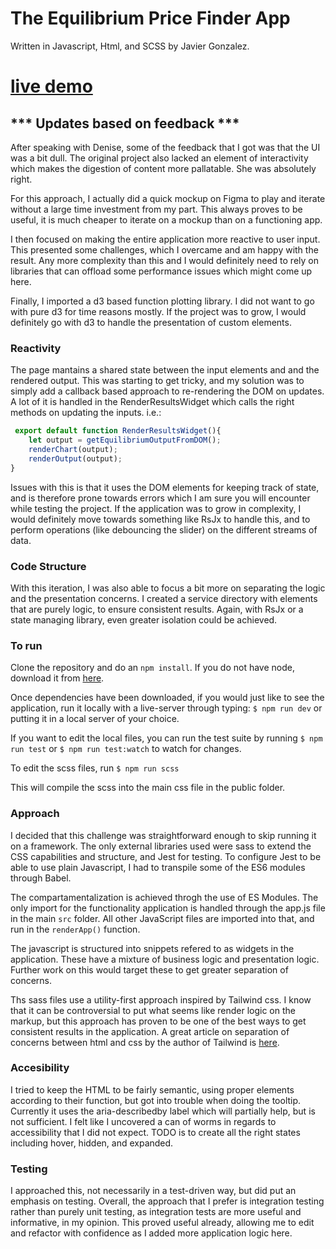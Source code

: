 # The Equilibrium Price Finder App

Written in Javascript, Html, and SCSS by Javier Gonzalez.

# [live demo](https://keypathchallenge.neocities.org/)

## *** Updates based on feedback ***
After speaking with Denise, some of the feedback that I got was that the UI was a bit dull. The original project also lacked an element of interactivity which makes the digestion of content more pallatable. She was absolutely right. 

For this approach, I actually did a quick mockup on Figma to play and iterate without a large time investment from my part. This always proves to be useful, it is much cheaper to iterate on a mockup than on a functioning app.

I then focused on making the entire application more reactive to user input. This presented some challenges, which I overcame and am happy with the result. Any more complexity than this and I would definitely need to rely on libraries that can offload some performance issues which might come up here.

Finally, I imported a d3 based function plotting library. I did not want to go with pure d3 for time reasons mostly. If the project was to grow, I would definitely go with d3 to handle the presentation of custom elements.

### Reactivity
The page mantains a shared state between the input elements and and the rendered output. This was starting to get tricky, and my solution was to simply add a callback based approach to re-rendering the DOM on updates. A lot of it is handled in the RenderResultsWidget which calls the right methods on updating the inputs. 
 i.e.:
```js
 export default function RenderResultsWidget(){
    let output = getEquilibriumOutputFromDOM();
    renderChart(output);
    renderOutput(output);
}
```
Issues with this is that it uses the DOM elements for keeping track of state, and is therefore prone towards errors which I am sure you will encounter while testing the project. If the application was to grow in complexity, I would definitely move towards something like RsJx to handle this, and to perform operations (like debouncing the slider) on the different streams of data.

### Code Structure
With this iteration, I was also able to focus a bit more on separating the logic and the presentation concerns. I created a service directory with elements that are purely logic, to ensure consistent results. Again, with RsJx or a state managing library, even greater isolation could be achieved.

### To run
Clone the repository and do an `npm install`. If you do not have node, download it from [here](https://www.npmjs.com/get-npm).



Once dependencies have been downloaded, if you would just like to see the application, run it locally with a live-server through typing: 
`$ npm run dev`
or putting it in a local server of your choice. 

If you want to edit the local files, you can run the test suite by running 
`$ npm run test` or `$ npm run test:watch` 
to watch for changes. 

To edit the scss files, run 
`$ npm run scss`

This will compile the scss into the main css file in the public folder.

### Approach
I decided that this challenge was straightforward enough to skip running it on a framework. The only external libraries used were sass to extend the CSS capabilities and structure, and Jest for testing. To configure Jest to be able to use plain Javascript, I had to transpile some of the ES6 modules through Babel.

The compartamentalization is achieved throgh the use of ES Modules. The only import for the functionality application is handled through the app.js file in the main `src` folder. All other JavaScript files are imported into that, and run in the `renderApp()` function.

The javascript is structured into snippets refered to as widgets in the application. These have a mixture of business logic and presentation logic. Further work on this would target these to get greater separation of concerns.

Ths sass files use a utility-first approach inspired by Tailwind css. I know that it can be controversial to put what seems like render logic on the markup, but this approach has proven to be one of the best ways to get consistent results in the application. A great article on separation of concerns between html and css by the author of Tailwind is [here](https://adamwathan.me/css-utility-classes-and-separation-of-concerns/).

### Accesibility

I tried to keep the HTML to be fairly semantic, using proper elements according to their function, but got into trouble when doing the tooltip. Currently it uses the aria-describedby label which will partially help, but is not sufficient. I felt like I uncovered a can of worms in regards to accessibility that I did not expect. TODO is to create all the right states including hover, hidden, and expanded. 

### Testing

I approached this, not necessarily in a test-driven way, but did put an emphasis on testing. Overall, the approach that I prefer is integration testing rather than purely unit testing, as integration tests are more useful and informative, in my opinion. This proved useful already, allowing me to edit and refactor with confidence as I added more application logic here.
